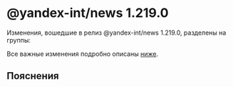 # @yandex-int/news 1.219.0

<!-- ЧЕЛОВЕЧЕСКОЕ ВСТУПЛЕНИЕ -->

Изменения, вошедшие в релиз @yandex-int/news 1.219.0, разделены на группы:

Все важные изменения подробно описаны [ниже](#Пояснения).

## Пояснения

